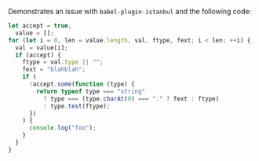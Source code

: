 Demonstrates an issue with `babel-plugin-istanbul` and the following code:

```js
let accept = true,
  value = [];
for (let i = 0, len = value.length, val, ftype, fext; i < len; ++i) {
  val = value[i];
  if (accept) {
    ftype = val.type || "";
    fext = "blahblah";
    if (
      !accept.some(function (type) {
        return typeof type === "string"
          ? type === (type.charAt(0) === "." ? fext : ftype)
          : type.test(ftype);
      })
    ) {
      console.log("foo");
    }
  }
}
```
